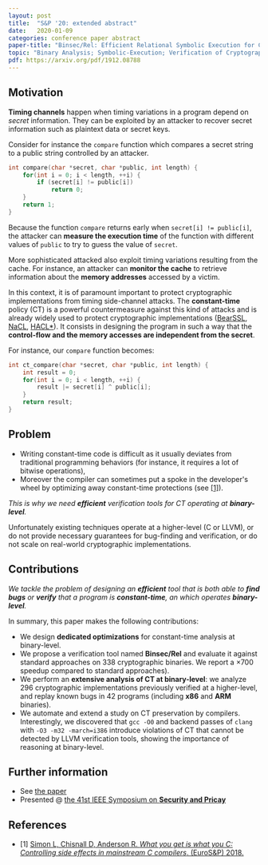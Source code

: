 ```yaml
---
layout: post
title:  "S&P '20: extended abstract"
date:   2020-01-09
categories: conference paper abstract
paper-title: "Binsec/Rel: Efficient Relational Symbolic Execution for Constant-Time at Binary-Level"
topic: "Binary Analysis; Symbolic-Execution; Verification of Cryptographic Implementations"
pdf: https://arxiv.org/pdf/1912.08788
---
```



## Motivation

**Timing channels** happen when timing variations in a program depend
on *secret* information. They can be exploited by an attacker to
recover secret information such as plaintext data or secret keys.

Consider for instance the `compare` function which compares a secret
string to a public string controlled by an attacker.
```c
int compare(char *secret, char *public, int length) {
    for(int i = 0; i < length, ++i) {
        if (secret[i] != public[i])
            return 0;
    }
    return 1;
}
```
Because the function `compare` returns early when `secret[i] !=
public[i]`, the attacker can **measure the execution time** of the
function with different values of `public` to try to guess the value
of `secret`.

More sophisticated attacked also exploit timing variations resulting
from the cache. For instance, an attacker can **monitor the cache** to
retrieve information about the **memory addresses** accessed by a
victim.

In this context, it is of paramount important to protect cryptographic
implementations from timing side-channel attacks. The
**constant-time** policy (CT) is a powerful countermeasure against
this kind of attacks and is already widely used to protect
cryptographic implementations ([BearSSL](https://bearssl.org/),
[NaCL](https://nacl.cr.yp.to/),
[HACL*](https://github.com/project-everest/hacl-star)). It consists in
designing the program in such a way that the **control-flow and the
memory accesses are independent from the secret**.

For instance, our `compare` function becomes:
```c
int ct_compare(char *secret, char *public, int length) {
    int result = 0;
    for(int i = 0; i < length, ++i) {
        result |= secret[i] ^ public[i];
    }
    return result;
}
```

## Problem
- Writing constant-time code is difficult as it usually deviates from
  traditional programming behaviors (for instance, it requires a lot
  of bitwise operations),
- Moreover the compiler can sometimes put a spoke in the developer's
  wheel by optimizing away constant-time protections (see
  [[1]](https://ieeexplore.ieee.org/abstract/document/8406587)). 
  
*This is why we need **efficient** verification tools for CT operating
at **binary-level**.*

Unfortunately existing techniques operate at a higher-level (C or
LLVM), or do not provide necessary guarantees for bug-finding and
verification, or do not scale on real-world cryptographic
implementations.

## Contributions

*We tackle the problem of designing an **efficient** tool that is both
able to **find bugs** or **verify** that a program is
**constant-time**, an which operates **binary-level**.*

In summary, this paper makes the following contributions:
* We design **dedicated optimizations** for constant-time analysis at
  binary-level.
* We propose a verification tool named **Binsec/Rel** and evaluate it
  against standard approaches on 338 cryptographic binaries. We report
  a ×700 speedup compared to standard approaches).
* We perform an **extensive analysis of CT at binary-level**: we
  analyze 296 cryptographic implementations previously verified at a
  higher-level, and replay known bugs in 42 programs (including
  **x86** and **ARM** binaries).
* We automate and extend a study on CT preservation by
  compilers. Interestingly, we discovered that `gcc -O0` and backend
  passes of `clang` with `-O3 -m32 -march=i386` introduce violations
  of CT that cannot be detected by LLVM verification tools, showing
  the importance of reasoning at binary-level.


## Further information

- See [the paper](https://arxiv.org/pdf/1912.08788)
- Presented @ [the 41st IEEE Symposium on **Security and Pricay**](https://www.ieee-security.org/TC/SP2020)

## References
- \[1\] [Simon L, Chisnall D, Anderson R. *What you get is what you C:
  Controlling side effects in mainstream C compilers*. (EuroS&P)
  2018.]((https://ieeexplore.ieee.org/abstract/document/8406587))
